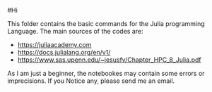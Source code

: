 #Hi

This folder contains the basic commands for the Julia programming Language. 
The main sources of the codes are: 
 - https://juliaacademy.com
 - https://docs.julialang.org/en/v1/
 - https://www.sas.upenn.edu/~jesusfv/Chapter_HPC_8_Julia.pdf

As I am just a beginner, the notebookes may contain some errors or imprecisions. 
If you Notice any, please send me an email.

